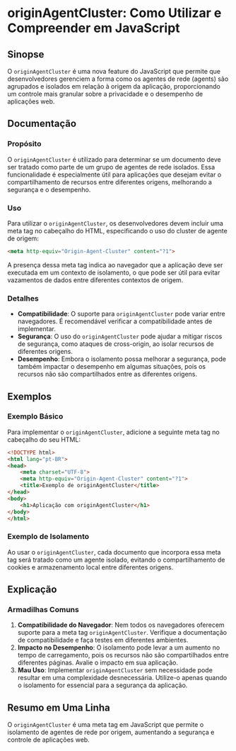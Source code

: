 <!--
Meta Description: # originAgentCluster: Como Utilizar e Compreender em JavaScript ## Sinopse O `originAgentCluster` é uma nova feature do JavaScript que permite que des...
Meta Keywords: originagentcluster, meta, para, que, diferentes
-->

# originAgentCluster: Como Utilizar e Compreender em JavaScript

## Sinopse
O `originAgentCluster` é uma nova feature do JavaScript que permite que desenvolvedores gerenciem a forma como os agentes de rede (agents) são agrupados e isolados em relação à origem da aplicação, proporcionando um controle mais granular sobre a privacidade e o desempenho de aplicações web.

## Documentação
### Propósito
O `originAgentCluster` é utilizado para determinar se um documento deve ser tratado como parte de um grupo de agentes de rede isolados. Essa funcionalidade é especialmente útil para aplicações que desejam evitar o compartilhamento de recursos entre diferentes origens, melhorando a segurança e o desempenho.

### Uso
Para utilizar o `originAgentCluster`, os desenvolvedores devem incluir uma meta tag no cabeçalho do HTML, especificando o uso do cluster de agente de origem:

```html
<meta http-equiv="Origin-Agent-Cluster" content="?1">
```

A presença dessa meta tag indica ao navegador que a aplicação deve ser executada em um contexto de isolamento, o que pode ser útil para evitar vazamentos de dados entre diferentes contextos de origem.

### Detalhes
- **Compatibilidade**: O suporte para `originAgentCluster` pode variar entre navegadores. É recomendável verificar a compatibilidade antes de implementar.
- **Segurança**: O uso do `originAgentCluster` pode ajudar a mitigar riscos de segurança, como ataques de cross-origin, ao isolar recursos de diferentes origens.
- **Desempenho**: Embora o isolamento possa melhorar a segurança, pode também impactar o desempenho em algumas situações, pois os recursos não são compartilhados entre as diferentes origens.

## Exemplos
### Exemplo Básico
Para implementar o `originAgentCluster`, adicione a seguinte meta tag no cabeçalho do seu HTML:

```html
<!DOCTYPE html>
<html lang="pt-BR">
<head>
    <meta charset="UTF-8">
    <meta http-equiv="Origin-Agent-Cluster" content="?1">
    <title>Exemplo de originAgentCluster</title>
</head>
<body>
    <h1>Aplicação com originAgentCluster</h1>
</body>
</html>
```

### Exemplo de Isolamento
Ao usar o `originAgentCluster`, cada documento que incorpora essa meta tag será tratado como um agente isolado, evitando o compartilhamento de cookies e armazenamento local entre diferentes origens.

## Explicação
### Armadilhas Comuns
1. **Compatibilidade do Navegador**: Nem todos os navegadores oferecem suporte para a meta tag `originAgentCluster`. Verifique a documentação de compatibilidade e faça testes em diferentes ambientes.
2. **Impacto no Desempenho**: O isolamento pode levar a um aumento no tempo de carregamento, pois os recursos não são compartilhados entre diferentes páginas. Avalie o impacto em sua aplicação.
3. **Mau Uso**: Implementar `originAgentCluster` sem necessidade pode resultar em uma complexidade desnecessária. Utilize-o apenas quando o isolamento for essencial para a segurança da aplicação.

## Resumo em Uma Linha
O `originAgentCluster` é uma meta tag em JavaScript que permite o isolamento de agentes de rede por origem, aumentando a segurança e controle de aplicações web.